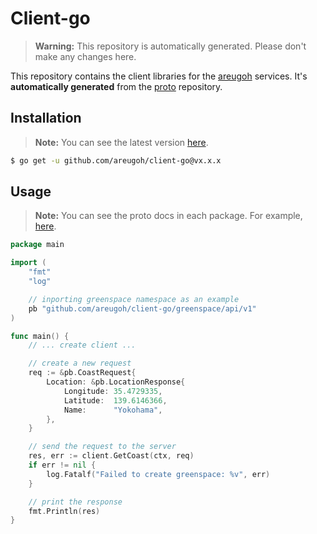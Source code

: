 # Client-go

> **Warning:** This repository is automatically generated. Please don't make any changes here.

This repository contains the client libraries for the [areugoh](https://github.com/areugoh) services.
It's **automatically generated** from the [proto](https://github.com/areugoh/proto) repository.

## Installation

> **Note:** You can see the latest version [here](https://github.com/areugoh/client-go/tags).

```bash
$ go get -u github.com/areugoh/client-go@vx.x.x
```

## Usage

> **Note:** You can see the proto docs in each package. For example, [here](https://github.com/areugoh/proto/blob/main/proto/greenspace/api/v1/README.md).

```go
package main

import (
    "fmt"
    "log"

    // inporting greenspace namespace as an example
    pb "github.com/areugoh/client-go/greenspace/api/v1"
)

func main() {
    // ... create client ...

    // create a new request
    req := &pb.CoastRequest{
        Location: &pb.LocationResponse{
            Longitude: 35.4729335,
            Latitude:  139.6146366,
            Name:      "Yokohama",
        },
    }

    // send the request to the server
    res, err := client.GetCoast(ctx, req)
    if err != nil {
        log.Fatalf("Failed to create greenspace: %v", err)
    }

    // print the response
    fmt.Println(res)
}
```
